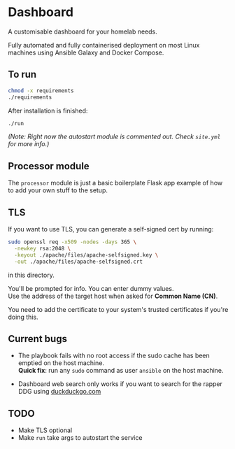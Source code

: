 # Dashboard

A customisable dashboard for your homelab needs.

Fully automated and fully containerised deployment on most Linux machines using Ansible Galaxy and Docker Compose.

## To run

```bash
chmod -x requirements
./requirements
```

After installation is finished:
```bash
./run
```

*(Note: Right now the autostart module is commented out. Check `site.yml` for more info.)*

## Processor module

The `processor` module is just a basic boilerplate Flask app example of how to add your own stuff to the setup.

## TLS

If you want to use TLS, you can generate a self-signed cert by running:

```bash
sudo openssl req -x509 -nodes -days 365 \
  -newkey rsa:2048 \
  -keyout ./apache/files/apache-selfsigned.key \
  -out ./apache/files/apache-selfsigned.crt
```

in this directory.

You'll be prompted for info. You can enter dummy values.  
Use the address of the target host when asked for **Common Name (CN)**.

You need to add the certificate to your system's trusted certificates if you're doing this.

## Current bugs

- The playbook fails with no root access if the sudo cache has been emptied on the host machine.  
  **Quick fix**: run any `sudo` command as user `ansible` on the host machine.

- Dashboard web search only works if you want to search for the rapper DDG using [duckduckgo.com](https://duckduckgo.com)

## TODO

- Make TLS optional  
- Make `run` take args to autostart the service
